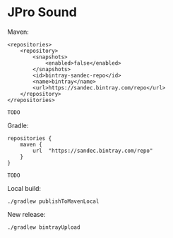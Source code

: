 # JPro Sound


Maven:
```
<repositories>
    <repository>
        <snapshots>
            <enabled>false</enabled>
        </snapshots>
        <id>bintray-sandec-repo</id>
        <name>bintray</name>
        <url>https://sandec.bintray.com/repo</url>
    </repository>
</repositories>

TODO
```

Gradle:
```
repositories {
    maven {
        url  "https://sandec.bintray.com/repo" 
    }
}

TODO
```



Local build:
```
./gradlew publishToMavenLocal
```

New release:
```
./gradlew bintrayUpload
```
